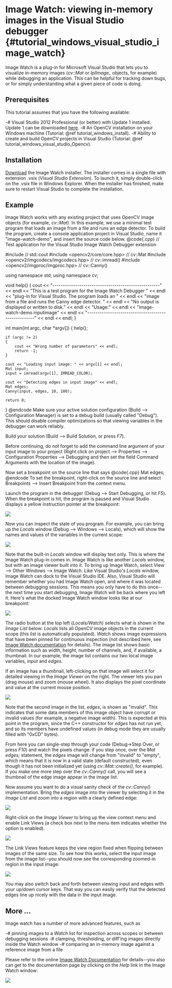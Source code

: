 Image Watch: viewing in-memory images in the Visual Studio debugger {#tutorial_windows_visual_studio_image_watch}
===================================================================

Image Watch is a plug-in for Microsoft Visual Studio that lets you to visualize in-memory images
(*cv::Mat* or *IplImage_* objects, for example) while debugging an application. This can be helpful
for tracking down bugs, or for simply understanding what a given piece of code is doing.

Prerequisites
-------------

This tutorial assumes that you have the following available:

-#  Visual Studio 2012 Professional (or better) with Update 1 installed. Update 1 can be downloaded
    [here](http://www.microsoft.com/en-us/download/details.aspx?id=35774).
-#  An OpenCV installation on your Windows machine (Tutorial: @ref tutorial_windows_install).
-#  Ability to create and build OpenCV projects in Visual Studio (Tutorial: @ref tutorial_windows_visual_studio_Opencv).

Installation
------------

[Download](http://go.microsoft.com/fwlink/?LinkId=285460) the Image Watch installer. The installer
comes in a single file with extension .vsix (*Visual Studio Extension*). To launch it, simply
double-click on the .vsix file in Windows Explorer. When the installer has finished, make sure to
restart Visual Studio to complete the installation.

Example
-------

Image Watch works with any existing project that uses OpenCV image objects (for example, *cv::Mat*).
In this example, we use a minimal test program that loads an image from a file and runs an edge
detector. To build the program, create a console application project in Visual Studio, name it
"image-watch-demo", and insert the source code below.
@code{.cpp}
// Test application for the Visual Studio Image Watch Debugger extension

#include <iostream>                        // std::cout
#include <opencv2/core/core.hpp>           // cv::Mat
#include <opencv2/imgcodecs/imgcodecs.hpp>     // cv::imread()
#include <opencv2/imgproc/imgproc.hpp>     // cv::Canny()

using namespace std;
using namespace cv;

void help()
{
    cout
        << "----------------------------------------------------" << endl
        << "This is a test program for the Image Watch Debugger " << endl
        << "plug-in for Visual Studio. The program loads an     " << endl
        << "image from a file and runs the Canny edge detector. " << endl
        << "No output is displayed or written to disk."
        << endl
        << "Usage:"                                               << endl
        << "image-watch-demo inputimage"                          << endl
        << "----------------------------------------------------" << endl
        << endl;
}

int main(int argc, char *argv[])
{
    help();

    if (argc != 2)
    {
        cout << "Wrong number of parameters" << endl;
        return -1;
    }

    cout << "Loading input image: " << argv[1] << endl;
    Mat input;
    input = imread(argv[1], IMREAD_COLOR);

    cout << "Detecting edges in input image" << endl;
    Mat edges;
    Canny(input, edges, 10, 100);

    return 0;
}
@endcode
Make sure your active solution configuration (Build --\> Configuration Manager) is set to a debug
build (usually called "Debug"). This should disable compiler optimizations so that viewing variables
in the debugger can work reliably.

Build your solution (Build --\> Build Solution, or press *F7*).

Before continuing, do not forget to add the command line argument of your input image to your
project (Right click on project --\> Properties --\> Configuration Properties --\> Debugging and
then set the field Command Arguments with the location of the image).

Now set a breakpoint on the source line that says
@code{.cpp}
Mat edges;
@endcode
To set the breakpoint, right-click on the source line and select Breakpoints --\> Insert Breakpoint
from the context menu.

Launch the program in the debugger (Debug --\> Start Debugging, or hit *F5*). When the breakpoint is
hit, the program is paused and Visual Studio displays a yellow instruction pointer at the
breakpoint:

![](images/breakpoint.png)

Now you can inspect the state of you program. For example, you can bring up the *Locals* window
(Debug --\> Windows --\> Locals), which will show the names and values of the variables in the
current scope:

![](images/vs_locals.png)

Note that the built-in *Locals* window will display text only. This is where the Image Watch plug-in
comes in. Image Watch is like another *Locals* window, but with an image viewer built into it. To
bring up Image Watch, select View --\> Other Windows --\> Image Watch. Like Visual Studio's *Locals*
window, Image Watch can dock to the Visual Studio IDE. Also, Visual Studio will remember whether you
had Image Watch open, and where it was located between debugging sessions. This means you only have
to do this once--the next time you start debugging, Image Watch will be back where you left it.
Here's what the docked Image Watch window looks like at our breakpoint:

![](images/toolwindow.jpg)

The radio button at the top left (*Locals/Watch*) selects what is shown in the *Image List* below:
*Locals* lists all OpenCV image objects in the current scope (this list is automatically populated).
*Watch* shows image expressions that have been pinned for continuous inspection (not described here,
see [Image Watch documentation](http://go.microsoft.com/fwlink/?LinkId=285461) for details). The
image list shows basic information such as width, height, number of channels, and, if available, a
thumbnail. In our example, the image list contains our two local image variables, *input* and
*edges*.

If an image has a thumbnail, left-clicking on that image will select it for detailed viewing in the
*Image Viewer* on the right. The viewer lets you pan (drag mouse) and zoom (mouse wheel). It also
displays the pixel coordinate and value at the current mouse position.

![](images/viewer.jpg)

Note that the second image in the list, *edges*, is shown as "invalid". This indicates that some
data members of this image object have corrupt or invalid values (for example, a negative image
width). This is expected at this point in the program, since the C++ constructor for *edges* has not
run yet, and so its members have undefined values (in debug mode they are usually filled with "0xCD"
bytes).

From here you can single-step through your code (Debug-\>Step Over, or press *F10*) and watch the
pixels change: if you step once, over the *Mat edges;* statement, the *edges* image will change from
"invalid" to "empty", which means that it is now in a valid state (default constructed), even though
it has not been initialized yet (using *cv::Mat::create()*, for example). If you make one more step
over the *cv::Canny()* call, you will see a thumbnail of the edge image appear in the image list.

Now assume you want to do a visual sanity check of the *cv::Canny()* implementation. Bring the
*edges* image into the viewer by selecting it in the *Image List* and zoom into a region with a
clearly defined edge:

![](images/edges_zoom.png)

Right-click on the *Image Viewer* to bring up the view context menu and enable Link Views (a check
box next to the menu item indicates whether the option is enabled).

![](images/viewer_context_menu.png)

The Link Views feature keeps the view region fixed when flipping between images of the same size. To
see how this works, select the input image from the image list--you should now see the corresponding
zoomed-in region in the input image:

![](images/input_zoom.png)

You may also switch back and forth between viewing input and edges with your up/down cursor keys.
That way you can easily verify that the detected edges line up nicely with the data in the input
image.

More ...
--------

Image watch has a number of more advanced features, such as

-#  pinning images to a *Watch* list for inspection across scopes or between debugging sessions
-#  clamping, thresholding, or diff'ing images directly inside the Watch window
-#  comparing an in-memory image against a reference image from a file

Please refer to the online [Image Watch
Documentation](http://go.microsoft.com/fwlink/?LinkId=285461) for details--you also can get to the
documentation page by clicking on the *Help* link in the Image Watch window:

![](images/help_button.jpg)
